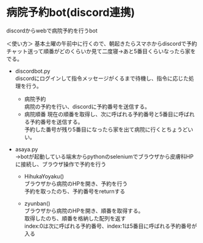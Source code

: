 ﻿# 病院予約bot(discord連携)

 discordからwebで病院予約を行うbot  

 ＜使い方＞
 基本土曜の午前中に行くので、朝起きたらスマホからdiscordで予約チャット送って順番がどのくらいか見て二度寝→あと5番目くらいなったら家をでる。

* discordbot.py  
  discordにログインして指令メッセージがくるまで待機し、指令に応じた処理を行う。  
  * 病院予約  
    病院の予約を行い、discordに予約番号を送信する。  
  * 病院順番
    現在の順番を取得し、次に呼ばれる予約番号と5番目に呼ばれる予約番号を送信する。  
    予約した番号が残り5番目になったら家を出て病院に行くとちょうどいい。  
      
* asaya.py  
  →botが起動している端末からpythonのseleniumでブラウザから皮膚科HPに接続し、ブラウザ操作で予約を行う  
  
  * HihukaYoyaku()  
    ブラウザから病院のHPを開き、予約を行う  
    予約を取ったのち、予約番号をreturnする  

  * zyunban()  
    ブラウザから病院のHPを開き、順番を取得する。  
    取得したのち、順番を格納した配列を返す  
    index:0は次に呼ばれる予約番号、index:1は5番目に呼ばれる予約番号が入る  

